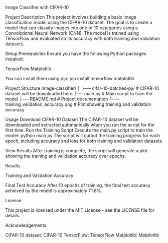 Image Classifier with CIFAR-10

Project Description
This project involves building a basic image classification model using the CIFAR-10 dataset. The goal is to create a model that can classify images into one of 10 categories using a Convolutional Neural Network (CNN). The model is trained using TensorFlow and evaluated on its accuracy with both training and validation datasets.

Setup
Prerequisites
Ensure you have the following Python packages installed:

TensorFlow
Matplotlib

You can install them using pip:
pip install tensorflow matplotlib

Project Structure
Image-classifier/
│
├── cifar-10-batches-py/          # CIFAR-10 dataset will be downloaded here
├── main.py                       # Main script to train the model
├── README.md                     # Project documentation
└── training_validation_accuracy.png  # Plot showing training and validation accuracy

Usage
Download CIFAR-10 Dataset
The CIFAR-10 dataset will be downloaded and extracted automatically when you run the script for the first time.
Run the Training Script
Execute the main.py script to train the model:
python main.py
The script will output the training progress for each epoch, including accuracy and loss for both training and validation datasets.

View Results
After training is complete, the script will generate a plot showing the training and validation accuracy over epochs.

Results

Training and Validation Accuracy

Final Test Accuracy
After 10 epochs of training, the final test accuracy achieved by the model is approximately 71.6%.

License

This project is licensed under the MIT License - see the LICENSE file for details.

Acknowledgements

CIFAR-10 dataset: CIFAR-10
TensorFlow: TensorFlow
Matplotlib: Matplotlib
